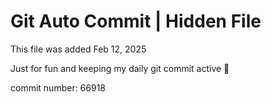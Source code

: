 # Git Auto Commit | Hidden File

This file was added Feb 12, 2025

Just for fun and keeping my daily git commit active 🤪

commit number: 66918
